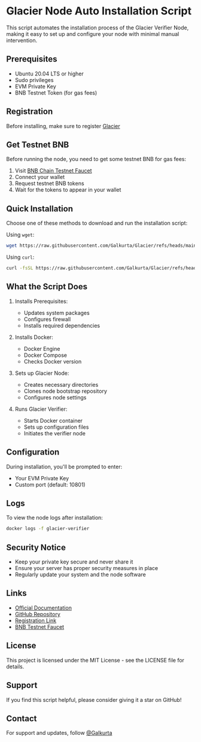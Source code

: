 # Glacier Node Auto Installation Script

This script automates the installation process of the Glacier Verifier Node, making it easy to set up and configure your node with minimal manual intervention.

## Prerequisites

- Ubuntu 20.04 LTS or higher
- Sudo privileges
- EVM Private Key
- BNB Testnet Token (for gas fees)

## Registration

Before installing, make sure to register [Glacier](https://www.glacier.io/points/?inviter=0xfFd16F9afc8A5465Ee3A8e3bc96AD2Fb05261a01)

## Get Testnet BNB

Before running the node, you need to get some testnet BNB for gas fees:

1. Visit [BNB Chain Testnet Faucet](https://www.bnbchain.org/en/testnet-faucet)
2. Connect your wallet
3. Request testnet BNB tokens
4. Wait for the tokens to appear in your wallet

## Quick Installation

Choose one of these methods to download and run the installation script:

Using `wget`:

```bash
wget https://raw.githubusercontent.com/Galkurta/Glacier/refs/heads/main/glacier.sh && chmod +x glacier.sh && sudo ./glacier.sh
```

Using `curl`:

```bash
curl -fsSL https://raw.githubusercontent.com/Galkurta/Glacier/refs/heads/main/glacier.sh -o glacier.sh && chmod +x glacier.sh && sudo ./glacier.sh
```

## What the Script Does

1. Installs Prerequisites:

   - Updates system packages
   - Configures firewall
   - Installs required dependencies

2. Installs Docker:

   - Docker Engine
   - Docker Compose
   - Checks Docker version

3. Sets up Glacier Node:

   - Creates necessary directories
   - Clones node bootstrap repository
   - Configures node settings

4. Runs Glacier Verifier:
   - Starts Docker container
   - Sets up configuration files
   - Initiates the verifier node

## Configuration

During installation, you'll be prompted to enter:

- Your EVM Private Key
- Custom port (default: 10801)

## Logs

To view the node logs after installation:

```bash
docker logs -f glacier-verifier
```

## Security Notice

- Keep your private key secure and never share it
- Ensure your server has proper security measures in place
- Regularly update your system and the node software

## Links

- [Official Documentation](https://docs.glacier.io/)
- [GitHub Repository](https://github.com/Galkurta/Glacier)
- [Registration Link](https://www.glacier.io/points/?inviter=0xfFd16F9afc8A5465Ee3A8e3bc96AD2Fb05261a01)
- [BNB Testnet Faucet](https://www.bnbchain.org/en/testnet-faucet)

## License

This project is licensed under the MIT License - see the LICENSE file for details.

## Support

If you find this script helpful, please consider giving it a star on GitHub!

## Contact

For support and updates, follow [@Galkurta](https://github.com/Galkurta)
